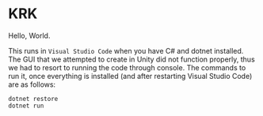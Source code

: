 # KRK
Hello, World.

This runs in `Visual Studio Code` when you have C# and dotnet installed. The GUI that we attempted to create in Unity did not function properly, thus we had to resort to running the code through console. The commands to run it, once everything is installed (and after restarting Visual Studio Code) are as follows:
```
dotnet restore
dotnet run
```
